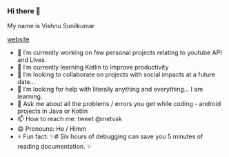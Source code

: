### Hi there 👋

My name is Vishnu Sunilkumar

<a href="https://www.chillandcode.com">website</a>
- 🔭 I’m currently working on few personal projects relating to youtube API and Lives
- 🌱 I’m currently learning Kotlin to improve productivity
- 👯 I’m looking to collaborate on projects with social impacts at a future date...
- 🤔 I’m looking for help with literally anything and everything... I am learning.
- 💬 Ask me about all the problems / errors you get while coding - android projects in Java or Kotlin
- 📫 How to reach me: tweet @metvsk
- 😄 Pronouns: He / Himm
- ⚡ Fun fact:  ✨# Six hours of debugging can save you 5 minutes of reading documentation. ✨

<!--
**metvsk/metvsk** is a ✨ _special_ ✨ repository because its `README.md` (this file) appears on your GitHub profile.

Here are some ideas to get you started:
-->
